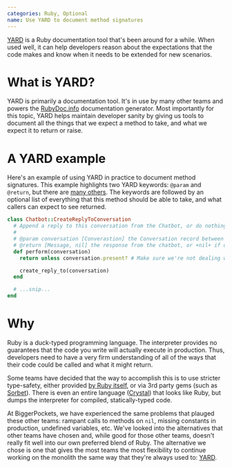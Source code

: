 ```yaml
---
categories: Ruby, Optional
name: Use YARD to document method signatures
---
```


[YARD](https://yardoc.org) is a Ruby documentation tool that's been around for a while. When used well, it can help
developers reason about the expectations that the code makes and know when it needs to be extended for new scenarios.

# What is YARD?

YARD is primarily a documentation tool. It's in use by many other teams and powers the
[RubyDoc.info](https://rubydoc.info) documentation generator. Most importantly for this topic, YARD helps maintain
developer sanity by giving us tools to document all the things that we expect a method to take, and what we expect it
to return or raise.

# A YARD example

Here's an example of using YARD in practice to document method signatures. This example highlights two YARD
keywords: `@param` and `@return`, but there are
[many others](https://rubydoc.info/gems/yard/file/docs/GettingStarted.md). The keywords are followed by an optional list
of everything that this method should be able to take, and what callers can expect to see returned.

```ruby
class Chatbot::CreateReplyToConversation
  # Append a reply to this conversation from the Chatbot, or do nothing if that fails.
  #
  # @param conversation [Converastion] the Conversation record between the user(s) and the chatbot.
  # @return [Message, nil] the response from the chatbot, or +nil+ if one was not generated.
  def perform(conversation)
    return unless conversation.present? # Make sure we're not dealing with a Null object if someone is being clever.

    create_reply_to(conversation)
  end

  # ...snip...
end
```

# Why

Ruby is a duck-typed programming language. The interpreter provides no guarantees that the code you write will actually
execute in production. Thus, developers need to have a very firm understanding of all of the ways that their code could
be called and what it might return.

Some teams have decided that the way to accomplish this is to use stricter type-safety, either provided
[by Ruby itself](https://github.com/ruby/rbs), or via 3rd party gems (such as [Sorbet](https://sorbet.org)). There is
even an entire language ([Crystal](https://crystal-lang.org)) that looks like Ruby, but dumps the interpreter for
compiled, statically-typed code.

At BiggerPockets, we have experienced the same problems that plauged these other teams: rampant calls to methods on
`nil`, missing constants in production, undefined variables, etc. We've looked into the alternatives that other teams
have chosen and, while good for those other teams, doesn't really fit well into our own preferred blend of Ruby. The
alternative we chose is one that gives the most teams the most flexibility to continue working on the monolith the same
way that they're always used to: [YARD](https://yardoc.org).

